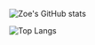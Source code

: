 ![Zoe's GitHub stats](https://github-readme-stats.vercel.app/api?username=zizz-0&show_icons=true&hide=stars&bg_color=00000000&theme=catppuccin_latte)

![Top Langs](https://github-readme-stats.vercel.app/api/top-langs/?username=zizz-0&layout=donut&bg_color=00000000&theme=catppuccin_latte)